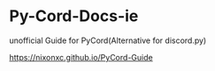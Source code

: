 # Py-Cord-Docs-ie

unofficial Guide for PyCord(Alternative for discord.py)

https://nixonxc.github.io/PyCord-Guide
